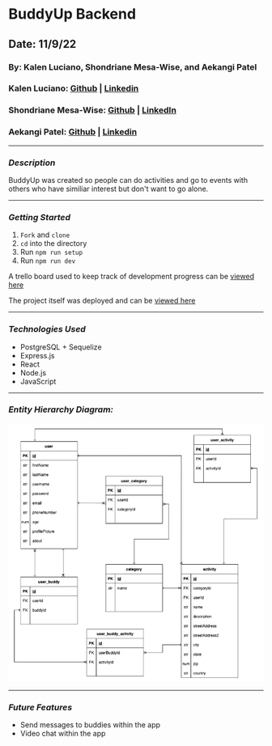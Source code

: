# BuddyUp Backend

## Date: 11/9/22

### By: Kalen Luciano, Shondriane Mesa-Wise, and Aekangi Patel

### Kalen Luciano: [Github](https://github.com/kalenluciano) | [Linkedin](https://www.linkedin.com/in/kalenluciano/)

### Shondriane Mesa-Wise: [Github](https://github.com/shondriane) | [LinkedIn](https://www.linkedin.com/in/shondriane-mesa-wise/)

### Aekangi Patel: [Github](https://github.com/Aekangi) | [Linkedin](https://www.linkedin.com/in/aekangipatel/)

---

### **_Description_**

BuddyUp was created so people can do activities and go to events with others who have similiar interest but don't want to go alone.

---

### **_Getting Started_**

1. `Fork` and `clone`
2. `cd` into the directory
3. Run `npm run setup`
4. Run `npm run dev`

A trello board used to keep track of development progress can be [viewed here](https://trello.com/b/y27ScqGm/buddy-up)

The project itself was deployed and can be [viewed here](https://buddy-match-up.herokuapp.com)

---

### **_Technologies Used_**

-   PostgreSQL + Sequelize
-   Express.js
-   React
-   Node.js
-   JavaScript

---

### **_Entity Hierarchy Diagram:_**
![Entity Relationship Diagram](./assets/buddy-up-ERD.drawio.png)

---


### **_Future Features_**

- Send messages to buddies within the app
-  Video chat within the app
